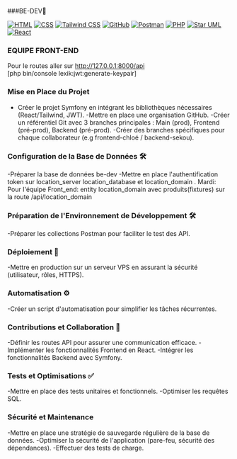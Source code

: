 ###BE-DEV🚀

[![HTML](https://img.shields.io/badge/HTML-5-orange)](https://developer.mozilla.org/en-US/docs/Web/HTML)
[![CSS](https://img.shields.io/badge/CSS-3-blue)](https://developer.mozilla.org/en-US/docs/Web/CSS)
[![Tailwind CSS](https://img.shields.io/badge/Tailwind%20CSS-2.0-blueviolet)](https://tailwindcss.com/)
[![GitHub](https://img.shields.io/badge/GitHub-Profile-lightgrey)](https://github.com/your-username)
[![Postman](https://img.shields.io/badge/Postman-Collection-orange)](https://www.postman.com/)
[![PHP](https://img.shields.io/badge/PHP-7.4-blue)](https://www.php.net/)
[![Star UML](https://img.shields.io/badge/Star%20UML-Modeling-lightblue)](https://staruml.io/)
[![React](https://img.shields.io/badge/React-17.0-blue)](https://reactjs.org/)

### EQUIPE FRONT-END

Pour le routes aller sur http://127.0.0.1:8000/api<br>
[php bin/console lexik:jwt:generate-keypair]

### Mise en Place du Projet

- Créer le projet Symfony en intégrant les bibliothèques nécessaires (React/Tailwind, JWT).
  -Mettre en place une organisation GitHub.
  -Créer un référentiel Git avec 3 branches principales : Main (prod), Frontend (pré-prod), Backend (pré-prod).
  -Créer des branches spécifiques pour chaque collaborateur (e.g frontend-chloé / backend-sekou).

### Configuration de la Base de Données 🛠️

-Préparer la base de données be-dev
-Mettre en place l'authentification token sur location_server location_database et location_domain .
Mardi: Pour l'équipe Front_end: entity location_domain avec produits(fixtures) sur la route /api/location_domain

### Préparation de l'Environnement de Développement 🛠️

-Préparer les collections Postman pour faciliter le test des API.

### Déploiement 🚀

-Mettre en production sur un serveur VPS en assurant la sécurité (utilisateur, rôles, HTTPS).

### Automatisation ⚙️

-Créer un script d'automatisation pour simplifier les tâches récurrentes.

### Contributions et Collaboration 👥

-Définir les routes API pour assurer une communication efficace.
-Implémenter les fonctionnalités Frontend en React.
-Intégrer les fonctionnalités Backend avec Symfony.

### Tests et Optimisations ✅

-Mettre en place des tests unitaires et fonctionnels.
-Optimiser les requêtes SQL.

### Sécurité et Maintenance

-Mettre en place une stratégie de sauvegarde régulière de la base de données.
-Optimiser la sécurité de l'application (pare-feu, sécurité des dépendances).
-Effectuer des tests de charge.


